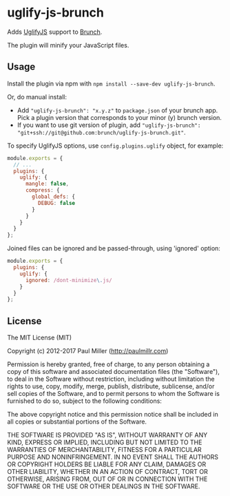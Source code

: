 # uglify-js-brunch

Adds [UglifyJS](https://github.com/mishoo/UglifyJS2) support to
[Brunch](http://brunch.io).

The plugin will minify your JavaScript files.

## Usage

Install the plugin via npm with `npm install --save-dev uglify-js-brunch`.

Or, do manual install:

* Add `"uglify-js-brunch": "x.y.z"` to `package.json` of your brunch app. Pick a plugin version that corresponds to your minor (y) brunch version.
* If you want to use git version of plugin, add
`"uglify-js-brunch": "git+ssh://git@github.com:brunch/uglify-js-brunch.git"`.

To specify UglifyJS options, use `config.plugins.uglify` object, for example:

```js
module.exports = {
  // ...
  plugins: {
    uglify: {
      mangle: false,
      compress: {
        global_defs: {
          DEBUG: false
        }
      }
    }
  }
};
```

Joined files can be ignored and be passed-through, using 'ignored' option:

```js
module.exports = {
  plugins: {
    uglify: {
      ignored: /dont-minimize\.js/
    }
  }
};
```

## License

The MIT License (MIT)

Copyright (c) 2012-2017 Paul Miller (http://paulmillr.com)

Permission is hereby granted, free of charge, to any person obtaining a copy
of this software and associated documentation files (the "Software"), to deal
in the Software without restriction, including without limitation the rights
to use, copy, modify, merge, publish, distribute, sublicense, and/or sell
copies of the Software, and to permit persons to whom the Software is
furnished to do so, subject to the following conditions:

The above copyright notice and this permission notice shall be included in
all copies or substantial portions of the Software.

THE SOFTWARE IS PROVIDED "AS IS", WITHOUT WARRANTY OF ANY KIND, EXPRESS OR
IMPLIED, INCLUDING BUT NOT LIMITED TO THE WARRANTIES OF MERCHANTABILITY,
FITNESS FOR A PARTICULAR PURPOSE AND NONINFRINGEMENT. IN NO EVENT SHALL THE
AUTHORS OR COPYRIGHT HOLDERS BE LIABLE FOR ANY CLAIM, DAMAGES OR OTHER
LIABILITY, WHETHER IN AN ACTION OF CONTRACT, TORT OR OTHERWISE, ARISING FROM,
OUT OF OR IN CONNECTION WITH THE SOFTWARE OR THE USE OR OTHER DEALINGS IN
THE SOFTWARE.
